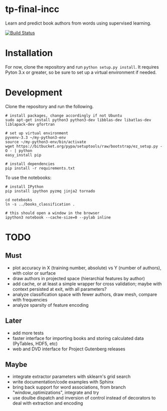 tp-final-incc
=============

Learn and predict book authors from words using supervised learning.

[![Build Status](https://travis-ci.org/alepulver/tp-final-incc.png)](https://travis-ci.org/alepulver/tp-final-incc)

# Installation

For now, clone the repository and run `python setup.py install`. It requires Pyton 3.x or greater, so be sure to set up a virtual environment if needed.

# Development

Clone the repository and run the following.

```
# install packages, change accordingly if not Ubuntu
sudo apt-get install python3 python3-dev libblas-dev libatlas-dev liblapack-dev gfortran

# set up virtual environment
pyvenv-3.3 ~/my-python3-env
source ~/my-python3-env/bin/activate
wget https://bitbucket.org/pypa/setuptools/raw/bootstrap/ez_setup.py -O - | python
easy_install pip

# install dependencies
pip install -r requirements.txt
```

To use the notebooks:

```
# install IPython
pip install ipython pyzmq jinja2 tornado

cd notebooks
ln -s ../books_classification .

# this should open a window in the browser
ipython3 notebook --cache-size=0 --pylab inline
```

# TODO

## Must

- plot accuracy in X (training number, absolute) vs Y (number of authors), with color or surface
- draw authors in projected space (hierarchial features by author)
- add cache, or at least a simple wrapper for cross validation; maybe with context persisted at exit, with all parameters?
- analyze classification space with fewer authors, draw mesh, compare with frequencies
- analyze sparsity of feature encoding

## Later
- add more tests
- faster interface for importing books and storing calculated data (PyTables, HDF5, etc)
- web and DVD interface for Project Gutenberg releases

## Maybe
- integrate extractor parameters with sklearn's grid search
- write documentation/code examples with Sphinx
- bring back support for word associations, from branch "window_optimizations", integrate and try
- use doulbe dispatch and inversion of control instead of decorators to deal with extraction and encoding